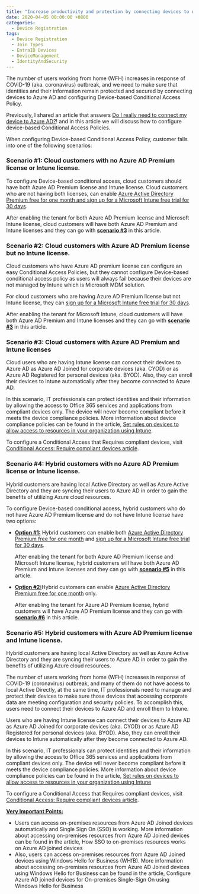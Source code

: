 ```yaml
---
title: "Increase productivity and protection by connecting devices to AAD and configuring Device-based Conditional Access Policy"
date: 2020-04-05 00:00:00 +0800
categories:
  - Device Registration
tags:
  - Device Registration
  - Join Types
  - EntraID Devices
  - DeviceManagement
  - IdentityAndSecurity
---
```

The number of users working from home (WFH) increases in response of COVID-19 (aka. coronavirus) outbreak, and we need to make sure that identities and their information remain protected and secured by connecting devices to Azure AD and configuring Device-based Conditional Access Policy.

Previously, I shared an article that answers [Do I really need to connect my device to Azure AD?](https://)! and in this article we will discuss how to configure device-based Conditional Access Policies.

When configuring Device-based Conditional Access Policy, customer falls into one of the following scenarios:

### Scenario #1: Cloud customers with no Azure AD Premium license or Intune license.

To configure Device-based conditional access, cloud customers should have both Azure AD Premium license and Intune license. Cloud customers who are not having both licenses, can enable [Azure Active Directory Premium free for one month and sign up for a Microsoft Intune free trial for 30 days](https://azure.microsoft.com/en-us/trial/get-started-active-directory/).

After enabling the tenant for both Azure AD Premium license and Microsoft Intune license, cloud customers will have both Azure AD Premium and Intune licenses and they can go with <ins>**scenario #3**</ins> in this article.

### Scenario #2: Cloud customers with Azure AD Premium license but no Intune license.

Cloud customers who have Azure AD premium license can configure an easy Conditional Access Policies, but they cannot configure Device-based  conditional access policy as users will always fail because their devices are not managed by Intune which is Microsoft MDM solution.

For cloud customers who are having Azure AD Premium license but not Intune license, they can [sign up for a Microsoft Intune free trial for 30 days](learn.microsoft.com/en-us/mem/intune/fundamentals/free-trial-sign-up).

After enabling the tenant for Microsoft Intune, cloud customers will have both Azure AD Premium and Intune licenses and they can go with <ins>**scenario #3**</ins> in this article.

### Scenario #3: Cloud customers with Azure AD Premium and Intune licenses

Cloud users who are having Intune license can connect their devices to Azure AD as Azure AD Joined for corporate devices (aka. CYOD) or as Azure AD Registered for personal devices (aka. BYOD). Also, they can enroll their devices to Intune automatically after they become connected to Azure AD.

In this scenario, IT professionals can protect identities and their information by allowing the access to Office 365 services and applications from compliant devices only. The device will never become compliant before it meets the device compliance policies. More information about device compliance policies can be found in the article, [Set rules on devices to allow access to resources in your organization using Intune](https://docs.microsoft.com/en-us/mem/intune/protect/device-compliance-get-started).

To configure a Conditional Access that Requires compliant devices, visit [Conditional Access: Require compliant devices article](https://docs.microsoft.com/en-US/Azure/active-directory/conditional-access/howto-conditional-access-policy-compliant-device).

### Scenario #4: Hybrid customers with no Azure AD Premium license or Intune license.

Hybrid customers are having local Active Directory as well as Azure Active Directory and they are syncing their users to Azure AD in order to gain the benefits of utilizing Azure cloud resources.

To configure Device-based conditional access, hybrid customers who do not have Azure AD Premium license and do not have Intune license have two options:
- <ins>**Option #1:**</ins> Hybrid customers can enable both [Azure Active Directory Premium free for one month](https://azure.microsoft.com/en-us/trial/get-started-active-directory/) and [sign up for a Microsoft Intune free trial for 30 days](https://learn.microsoft.com/en-us/mem/intune/fundamentals/free-trial-sign-up).

  After enabling the tenant for both Azure AD Premium license and Microsoft Intune license, hybrid customers will have both Azure AD Premium and Intune licenses and they can go with <ins>**scenario #5**</ins> in this article.

- <ins>**Option #2:**</ins>Hybrid customers can enable [Azure Active Directory Premium free for one month](https://azure.microsoft.com/en-us/trial/get-started-active-directory/) only.

  After enabling the tenant for Azure AD Premium license, hybrid customers will have Azure AD Premium license and they can go with <ins>**scenario #6**</ins> in this article.

### Scenario #5: Hybrid customers with Azure AD Premium license and Intune license.

Hybrid customers are having local Active Directory as well as Azure Active Directory and they are syncing their users to Azure AD in order to gain the benefits of utilizing Azure cloud resources.

The number of users working from home (WFH) increases in response of COVID-19 (coronavirus) outbreak, and many of them do not have access to local Active Directly, at the same time, IT professionals need to manage and protect their devices to make sure those devices that accessing corporate data are meeting configuration and security policies. To accomplish this, users need to connect their devices to Azure AD and enroll them to Intune.

Users who are having Intune license can connect their devices to Azure AD as Azure AD Joined for corporate devices (aka. CYOD) or as Azure AD Registered for personal devices (aka. BYOD). Also, they can enroll their devices to Intune automatically after they become connected to Azure AD.

In this scenario, IT professionals can protect identities and their information by allowing the access to Office 365 services and applications from compliant devices only. The device will never become compliant before it meets the device compliance policies. More information about device compliance policies can be found in the article, [Set rules on devices to allow access to resources in your organization using Intune](https://docs.microsoft.com/en-us/mem/intune/protect/device-compliance-get-started)

To configure a Conditional Access that Requires compliant devices, visit [Conditional Access: Require compliant devices article](https://docs.microsoft.com/en-US/Azure/active-directory/conditional-access/howto-conditional-access-policy-compliant-device).

<ins>**Very Important Points:**</ins>
- Users can access on-premises resources from Azure AD Joined devices automatically and Single Sign On (SSO) is working. More information about accessing on-premises resources from Azure AD Joined devices can be found in the article, How SSO to on-premises resources works on Azure AD joined devices
- Also, users can access on-premises resources from Azure AD Joined devices using Windows Hello for Business (WHfB). More information about accessing on-premises resources from Azure AD Joined devices using Windows Hello for Business can be found in the article, Configure Azure AD joined devices for On-premises Single-Sign On using Windows Hello for Business

